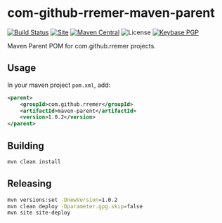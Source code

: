 # com-github-rremer-maven-parent

[![Build Status](https://img.shields.io/travis/rremer/com-github-rremer-maven-parent)](https://travis-ci.org/rremer/com-github-rremer-maven-parent)
[![Site](https://img.shields.io/badge/site-1.0.2-green.svg)](https://rremer.github.io/com-github-rremer-maven-parent/1.0.2/index.html)
[![Maven Central](https://img.shields.io/badge/version-1.0.2-green.svg)](https://search.maven.org/artifact/com.github.rremer/maven-parent/1.0.2/pom)
![License](https://img.shields.io/github/license/rremer/com-github-rremer-maven-parent)
[![Keybase PGP](https://img.shields.io/keybase/pgp/rremer)](https://keybase.io/rremer/pgp_keys.asc)


Maven Parent POM for com.github.rremer projects.

## Usage

In your maven project ```pom.xml```, add:

```xml
<parent>
    <groupId>com.github.rremer</groupId>
    <artifactId>maven-parent</artifactId>
    <version>1.0.2</version>
</parent>
```

## Building

```sh
mvn clean install
```

## Releasing

```sh
mvn versions:set -DnewVersion=1.0.2
mvn clean deploy -Dparameter.gpg.skip=false
mvn site site-deploy
```

[per their instructions]:https://central.sonatype.org/pages/apache-maven.html
